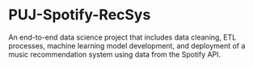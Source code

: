 # PUJ-Spotify-RecSys
An end-to-end data science project that includes data cleaning, ETL processes, machine learning model development, and deployment of a music recommendation system using data from the Spotify API.
